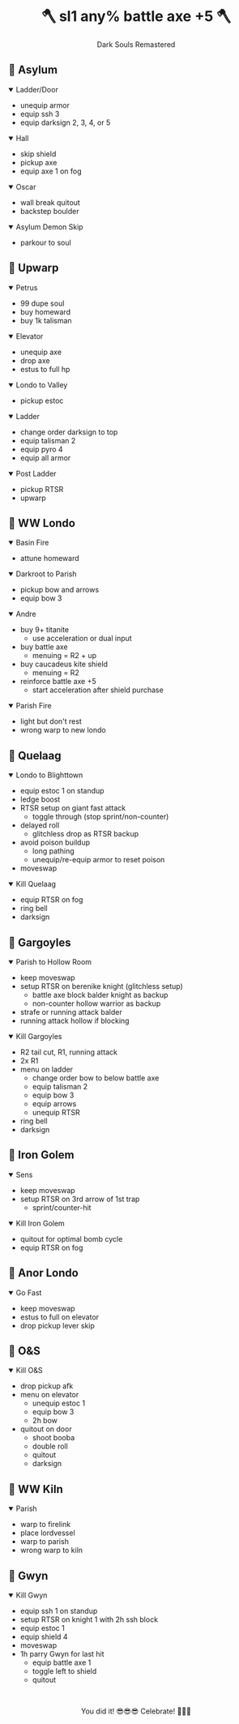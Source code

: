 <h1 align="center">🪓 sl1 any% battle axe +5 🪓</h1>

<p align = "center"> Dark Souls Remastered </p>


## :small_blue_diamond: **Asylum**
<details open>
  <summary>Ladder/Door</summary>
  
  - unequip armor
  - equip ssh 3
  - equip darksign 2, 3, 4, or 5

</details>
<details open>
  <summary>Hall</summary>
  
  - skip shield
  - pickup axe
  - equip axe 1 on fog

</details>
<details open>
  <summary>Oscar</summary>

  - wall break quitout
  - backstep boulder

</details>
<details open>
  <summary>Asylum Demon Skip</summary>
  
  - parkour to soul

</details>

## :small_blue_diamond: **Upwarp**
<details open>
  <summary>Petrus</summary>

  - 99 dupe soul
  - buy homeward
  - buy 1k talisman

</details>
<details open>
  <summary>Elevator</summary>
  
  - unequip axe
  - drop axe
  - estus to full hp

</details>
<details open>
  <summary>Londo to Valley</summary>
  
  - pickup estoc

</details>
<details open>
  <summary>Ladder</summary>

  - change order darksign to top
  - equip talisman 2
  - equip pyro 4
  - equip all armor

</details>
<details open>
  <summary>Post Ladder</summary>

  - pickup RTSR
  - upwarp

</details>

## :small_blue_diamond: **WW Londo**
<details open>
  <summary>Basin Fire</summary>

  - attune homeward

</details>
<details open>
  <summary>Darkroot to Parish</summary>

  - pickup bow and arrows
  - equip bow 3

</details>
<details open>
  <summary>Andre</summary>

  - buy 9+ titanite
    - use acceleration or dual input
  - buy battle axe
    - menuing = R2 + up
  - buy caucadeus kite shield
    - menuing = R2
  - reinforce battle axe +5
    - start acceleration after shield purchase

</details>
<details open>
  <summary>Parish Fire</summary>

  - light but don't rest
  - wrong warp to new londo

</details>

## :small_blue_diamond: **Quelaag**
<details open>
  <summary>Londo to Blighttown</summary>

  - equip estoc 1 on standup
  - ledge boost
  - RTSR setup on giant fast attack
    - toggle through (stop sprint/non-counter)
  - delayed roll
    - glitchless drop as RTSR backup
  - avoid poison buildup
    - long pathing
    - unequip/re-equip armor to reset poison
  - moveswap

</details>
<details open>
  <summary>Kill Quelaag</summary>

  - equip RTSR on fog
  - ring bell
  - darksign

</details>

## :small_blue_diamond: **Gargoyles**
<details open>
  <summary>Parish to Hollow Room</summary>

  - keep moveswap
  - setup RTSR on berenike knight (glitchless setup)
    - battle axe block balder knight as backup
    - non-counter hollow warrior as backup
  - strafe or running attack balder
  - running attack hollow if blocking

</details>
<details open>
  <summary>Kill Gargoyles</summary>

  - R2 tail cut, R1, running attack
  - 2x R1
  - menu on ladder
    - change order bow to below battle axe
    - equip talisman 2
    - equip bow 3
    - equip arrows
    - unequip RTSR
  - ring bell
  - darksign

</details>

## :small_blue_diamond: **Iron Golem**
<details open>
  <summary>Sens</summary>

  - keep moveswap
  - setup RTSR on 3rd arrow of 1st trap
    - sprint/counter-hit

</details>
<details open>
  <summary>Kill Iron Golem</summary>

  - quitout for optimal bomb cycle
  - equip RTSR on fog

</details>

## :small_blue_diamond: **Anor Londo**
<details open>
  <summary>Go Fast</summary>

  - keep moveswap
  - estus to full on elevator
  - drop pickup lever skip

</details>

## :small_blue_diamond: **O&S**
<details open>
  <summary>Kill O&S</summary>

  - drop pickup afk
  - menu on elevator
    - unequip estoc 1
    - equip bow 3
    - 2h bow
  - quitout on door
    - shoot booba
    - double roll
    - quitout
    - darksign

</details>

## :small_blue_diamond: **WW Kiln**
<details open>
  <summary>Parish</summary>

  - warp to firelink
  - place lordvessel
  - warp to parish
  - wrong warp to kiln

</details>

## :small_blue_diamond: **Gwyn**
<details open>
  <summary>Kill Gwyn</summary>

  - equip ssh 1 on standup
  - setup RTSR on knight 1 with 2h ssh block
  - equip estoc 1
  - equip shield 4
  - moveswap
  - 1h parry Gwyn for last hit
    - equip battle axe 1
    - toggle left to shield
    - quitout

</details>

<br>

<p align="center">You did it! 😎😎😎 Celebrate! 🥳🥳🥳</p>
